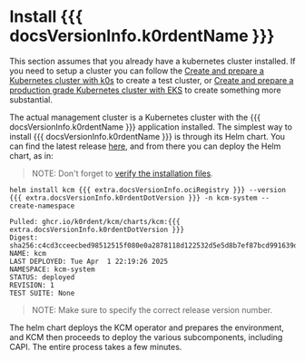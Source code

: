 # Install {{{ docsVersionInfo.k0rdentName }}}

This section assumes that you already have a kubernetes cluster installed. If you need to setup a cluster you can follow the [Create and prepare a Kubernetes cluster with k0s](./create-mgmt-clusters/mgmt-create-k0s-single.md) to create a test cluster, or [Create and prepare a production grade Kubernetes cluster with EKS](./create-mgmt-clusters/mgmt-create-eks-multi.md) to create something more substantial. 

The actual management cluster is a Kubernetes cluster with the {{{ docsVersionInfo.k0rdentName }}} application installed. The simplest way to install {{{ docsVersionInfo.k0rdentName }}} is through its Helm chart.  You can find the latest release [here](https://github.com/k0rdent/kcm/tags), and from there you can deploy the Helm chart, as in:

> NOTE:
> Don't forget to [verify the installation files](sbom.md).


```shell
helm install kcm {{{ extra.docsVersionInfo.ociRegistry }}} --version {{{ extra.docsVersionInfo.k0rdentDotVersion }}} -n kcm-system --create-namespace
```
```console
Pulled: ghcr.io/k0rdent/kcm/charts/kcm:{{{ extra.docsVersionInfo.k0rdentDotVersion }}}
Digest: sha256:c4cd3cceecbed98512515f080e0a2878118d122532d5e5d8b7ef87bcd991639d
NAME: kcm
LAST DEPLOYED: Tue Apr  1 22:19:26 2025
NAMESPACE: kcm-system
STATUS: deployed
REVISION: 1
TEST SUITE: None
```

> NOTE:
> Make sure to specify the correct release version number.

The helm chart deploys the KCM operator and prepares the environment, and KCM then proceeds to deploy the various subcomponents, including CAPI. The entire process takes a few minutes.

